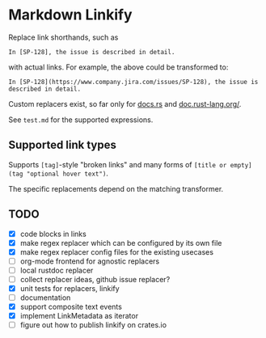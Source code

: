 # Markdown Linkify

Replace link shorthands, such as

```
In [SP-128], the issue is described in detail.
```

with actual links. For example, the above could be transformed to:

```
In [SP-128](https://www.company.jira.com/issues/SP-128), the issue is described in detail.
```

Custom replacers exist, so far only for [docs.rs](https://www.docs.rs) and [doc.rust-lang.org/](https://doc.rust-lang.org/stable/).

See `test.md` for the supported expressions.

## Supported link types

Supports `[tag]`-style "broken links" and many forms of `[title or empty](tag "optional hover text")`.

The specific replacements depend on the matching transformer.

## TODO

* [x] code blocks in links
* [x] make regex replacer which can be configured by its own file
* [x] make regex replacer config files for the existing usecases
* [ ] org-mode frontend for agnostic replacers
* [ ] local rustdoc replacer
* [ ] collect replacer ideas, github issue replacer?
* [x] unit tests for replacers, linkify
* [ ] documentation
* [x] support composite text events
* [x] implement LinkMetadata as iterator
* [ ] figure out how to publish linkify on crates.io
